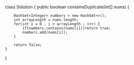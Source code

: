 class Solution {
    public boolean containsDuplicate(int[] nums) {
    	
    	HashSet<Integer> numbers = new HashSet<>();
    	int arrayLength = nums.length;
    	for(int i = 0 ; i < arrayLength ; i++) {
    		if(numbers.contains(nums[i]))return true;
    		numbers.add(nums[i]);
    	}
    	
		return false;  
    }
}